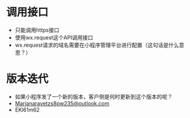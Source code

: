 # 调用接口

- 只能调用https接口
- 使用wx.request这个API调用接口
- wx.request请求的域名需要在小程序管理平台进行配置（这句话是什么意思？）



# 版本迭代

- 如果小程序发了一个新的版本，客户侧是何时更新到这个版本的呢？
- Marianaravetzs8pw235@outlook.com
- EKl61m62